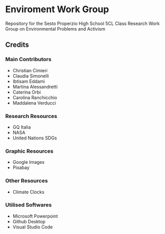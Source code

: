# **Enviroment Work Group**
Repository for the Sesto Properzio High School 5CL Class Research Work Group on Environmental Problems and Activism

## Credits
### Main Contributors
* Christian Cimieri
* Claudia Simonelli
*  Ibtisam Eddami
*  Martina Alessandretti
*  Caterina Orbi
*  Carolina Ranchicchio
*  Maddalena Verducci

### Research Resources
* GQ Italia
* NASA
* United Nations SDGs

### Graphic Resources
* Google Images
* Pixabay

### Other Resources

* Climate Clocks

### Utilised Softwares

* Microsoft Powerpoint
* Github Desktop
* Visual Studio Code
